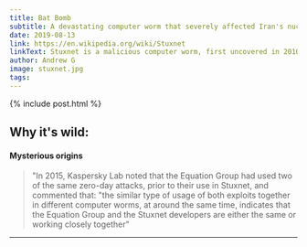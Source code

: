 ```yaml
---
title: Bat Bomb
subtitle: A devastating computer worm that severely affected Iran's nuclear program.
date: 2019-08-13
link: https://en.wikipedia.org/wiki/Stuxnet
linkText: Stuxnet is a malicious computer worm, first uncovered in 2010, thought to have been in development since at least 2005. Stuxnet targets SCADA systems and is believed to be responsible for causing substantial damage to Iran's nuclear program. Although neither country has openly admitted responsibility, the worm is believed to be a jointly built American/Israeli cyberweapon.
author: Andrew G
image: stuxnet.jpg
tags:
---
```


{% include post.html %}

## Why it's wild:
#### Mysterious origins
> "In 2015, Kaspersky Lab noted that the Equation Group had used two of the same zero-day attacks, prior to their use in Stuxnet, and commented that: "the similar type of usage of both exploits together in different computer worms, at around the same time, indicates that the Equation Group and the Stuxnet developers are either the same or working closely together"



---